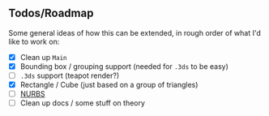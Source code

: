 ## Todos/Roadmap

Some general ideas of how this can be extended, in rough order of what I'd like to work on:

- [x] Clean up `Main`
- [x] Bounding box / grouping support (needed for `.3ds` to be easy)
- [ ] `.3ds` support (teapot render?)
- [x] Rectangle / Cube (just based on a group of triangles)
- [ ] [NURBS](https://en.wikipedia.org/wiki/Non-uniform_rational_B-spline)
- [ ] Clean up docs / some stuff on theory
